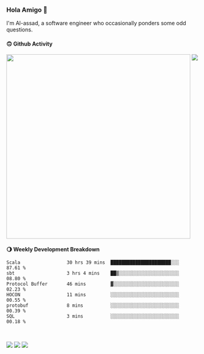 ### Hola Amigo 🤣   

I'm Al-assad, a software engineer who occasionally ponders some odd questions.  
 
#### 🙃 Github Activity 
<div>
  <img src="https://github-readme-stats.vercel.app/api?username=al-assad&show_icons=true" align="top" style="display: inline-block;" width="480"/>
  <img src="https://github-readme-stats.vercel.app/api/top-langs/?username=al-assad&hide=css,html&langs_count=8&layout=compact" align="top" style="display: inline-block;"/>
</div>

#### 🌖 Weekly Development Breakdown
<!--START_SECTION:waka-->

```text
Scala                 30 hrs 39 mins  ██████████████████████░░░   87.61 %
sbt                   3 hrs 4 mins    ██▒░░░░░░░░░░░░░░░░░░░░░░   08.80 %
Protocol Buffer       46 mins         ▓░░░░░░░░░░░░░░░░░░░░░░░░   02.23 %
HOCON                 11 mins         ░░░░░░░░░░░░░░░░░░░░░░░░░   00.55 %
protobuf              8 mins          ░░░░░░░░░░░░░░░░░░░░░░░░░   00.39 %
SQL                   3 mins          ░░░░░░░░░░░░░░░░░░░░░░░░░   00.18 %
```

<!--END_SECTION:waka-->

<br>

<a href="https://twitter.com/Alassad_dev"><img src="https://img.shields.io/badge/Twitter-@Alassad__dev-blue?style=flat&logo=twitter" /></a>
<a href="https://t.me/alassad_dev"><img src="https://img.shields.io/badge/Telegram-@alassad__dev-orange?style=flat&logo=telegram" /></a>
<a href="https://al-assad.github.io"><img src="https://img.shields.io/badge/Blogs-Linying_Assad's_Blog-yellow?style=flat&logo=github" /></a>


